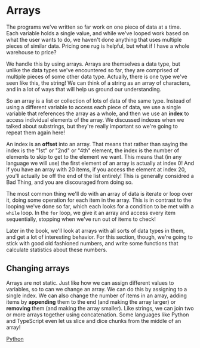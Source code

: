 # Arrays

The programs we've written so far work on one piece of data at a time. Each
variable holds a single value, and while we've looped work based on what the
user wants to do, we haven't done anything that uses multiple pieces of similar
data. Pricing one rug is helpful, but what if I have a whole warehouse to price?

We handle this by using arrays. Arrays are themselves a data type, but unlike
the data types we've encountered so far, they are comprised of multiple pieces
of some other data type. Actually, there is one type we've seen like this, the
string! We can think of a string as an array of characters, and in a lot of ways
that will help us ground our understanding.

So an array is a list or collection of lots of data of the same type. Instead of
using a different variable to access each piece of data, we use a single
variable that references the array as a whole, and then we use an **index** to
access individual elements of the array. We discussed indexes when we talked
about substrings, but they're really important so we're going to repeat them
again here!

An index is an **offset** into an array. That means that rather than saying the
index is the "1st" or "2nd" or "4th" element, the index is the number of
elements to skip to get to the element we want. This means that (in any language
we will use) the first element of an array is actually at index 0! And if you
have an array with 20 items, if you access the element at index 20, you'll
actually be off the end of the list entirely! This is generally considred a Bad
Thing, and you are discouraged from doing so.

The most common thing we'll do with an array of data is iterate or loop over it,
doing some operation for each item in the array. This is in contrast to the
looping we've done so far, which each looks for a condition to be met with a
`while` loop. In the `for` loop, we give it an array and access every item
sequentially, stopping when we've run out of items to check!

Later in the book, we'll look at arrays with all sorts of data types in them,
and get a lot of interesting behavior. For this section, though, we're going to
stick with good old fashioned numbers, and write some functions that calculate
statistics about these numbers.

## Changing arrays

Arrays are not static. Just like how we can assign different values to
variables, so to can we change an array. We can do this by assigning to a single
index. We can also change the number of items in an array, adding items by
**appending** them to the end (and making the array larger) or **removing** them
(and making the array smaller). Like strings, we can join two or more arrays
together using concatenation. Some languages like Python and TypeScript even let
us slice and dice chunks from the middle of an array! 

[Python](./01_python.md)

